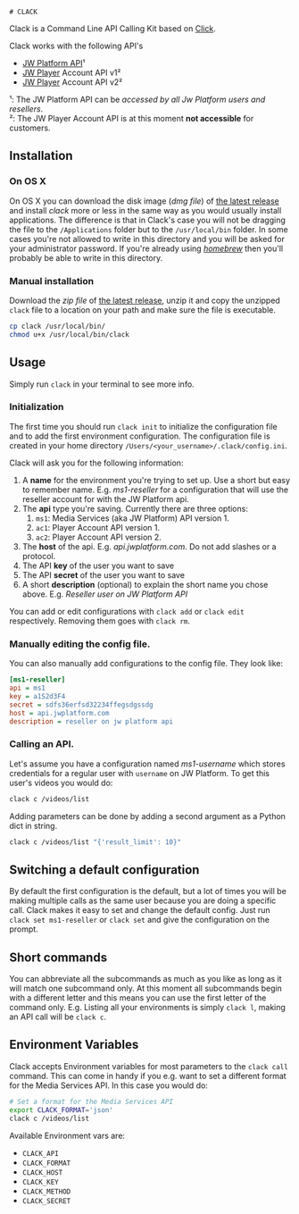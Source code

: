     # CLACK

Clack is a Command Line API Calling Kit based on [Click][1].

Clack works with the following API's
- [JW Platform API](http://apidocs.jwplayer.com/)¹
- [JW Player](http://www.jwplayer.com) Account API v1²
- [JW Player](http://www.jwplayer.com) Account API v2²

¹: The JW Platform API can be _accessed by all Jw Platform users and resellers_.    
²: The JW Player Account API is at this moment __not accessible__ for customers.

[1]: http://click.pocoo.org/

## Installation

### On OS X

On OS X you can download the disk image (_dmg file_) of [the latest release][lr] and install _clack_ more or less in the same way as you would usually install applications. The difference is that in Clack's case you will not be dragging the file to the `/Applications` folder but to the `/usr/local/bin` folder. In some cases you're not allowed to write in this directory and you will be asked for your administrator password. If you're already using [_homebrew_][hb] then you'll probably be able to write in this directory.

### Manual installation

Download the _zip file_ of [the latest release][lr], unzip it and copy the unzipped `clack` file to a location on your path and make sure the file is executable.

```bash
cp clack /usr/local/bin/
chmod u+x /usr/local/bin/clack
```

[lr]: https://github.com/rmnl/clack/releases
[hb]: http://brew.sh/

## Usage

Simply run `clack` in your terminal to see more info.

### Initialization

The first time you should run `clack init` to initialize the configuration file and to add the first environment configuration. The configuration file is created in your home directory `/Users/<your_username>/.clack/config.ini`.

Clack will ask you for the following information:

1. A **name** for the environment you're trying to set up. Use a short but easy to remember name. E.g. _ms1-reseller_ for a configuration that will use the reseller account for with the JW Platform api.
2. The **api** type you're saving. Currently there are three options:
    1. `ms1`: Media Services (aka JW Platform) API version 1.
    2. `ac1`: Player Account API version 1.
    3. `ac2`: Player Account API version 2.
3. The **host** of the api. E.g. _api.jwplatform.com_. Do not add slashes or a protocol.
4. The API **key** of the user you want to save
5. The API **secret** of the user you want to save
6. A short **description** (optional) to explain the short name you chose above. E.g. _Reseller  user on JW Platform API_

You can add or edit configurations with `clack add` or `clack edit` respectively. Removing them goes with `clack rm`.

### Manually editing the config file.

You can also manually add configurations to the config file. They look like:

```ini
[ms1-reseller]
api = ms1
key = a1S2d3F4
secret = sdfs36erfsd32234ffegsdgssdg
host = api.jwplatform.com
description = reseller on jw platform api
```

### Calling an API.

Let's assume you have a configuration named _ms1-username_ which stores credentials for a regular user with `username` on JW Platform. To get this user's videos you would do:

```bash
clack c /videos/list
```

Adding parameters can be done by adding a second argument as a Python dict in string.

```bash
clack c /videos/list "{'result_limit': 10}"
```

## Switching a default configuration

By default the first configuration is the default, but a lot of times you will be making multiple calls as the same user because you are doing a specific call. Clack makes it easy to set and change the default config. Just run `clack set ms1-reseller` or `clack set` and give the configuration on the prompt.

## Short commands

You can abbreviate all the subcommands as much as you like as long as it will match one subcommand only. At this moment all subcommands begin with a different letter and this means you can use the first letter of the command only. E.g. Listing all your environments is simply `clack l`, making an API call will be `clack c`.

## Environment Variables

Clack accepts Environment variables for most parameters to the `clack call` command. This can come in handy if you e.g. want to set a different format for the Media Services API. In this case you would do:

```bash
# Set a format for the Media Services API
export CLACK_FORMAT='json'
clack c /videos/list
```

Available Environment vars are:

- `CLACK_API`
- `CLACK_FORMAT`
- `CLACK_HOST`
- `CLACK_KEY`
- `CLACK_METHOD`
- `CLACK_SECRET`





